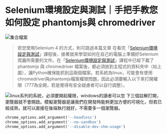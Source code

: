 # Selenium環境設定與測試｜手把手教您如何設定 phantomjs與 chromedriver
![集合檔案](https://i.imgur.com/R8oPW16.png)
> 若您使用Selenium 4 的方式，則可跳過本篇文章
在看完「[Selenium環境設定與測試](/classification/crawler_king/93)」課程後，接著就來學習如何在自己的電腦上準備好Selenium爬蟲所需要的文件。在「[Selenium環境設定與測試](/classification/crawler_king/93)」課程中已經下載了 phantomjs 與 chromedriver 檔案後，都必須放到主程式的資料夾中（如上圖），讓Python確保能抓到這兩個檔案。若系統為linux，可能會有使用chromedriver與phantomjs檔案權限問題，因此必須要輸入以下來打開權限（777為全開，若是覺得有安全疑慮者可以自行調整）。

![linux系列的系統，必須要開起權限，windows的讀者可以忽](https://i.imgur.com/u144Ya1.png)
下三個註解打開，瀏覽器就不會開啟。模擬瀏覽器是讓我們在開發時能夠更加方便的可視化，但若已經成熟，就可以直接在後端執行就好，不需要多一個瀏覽器。
```python
chrome_options.add_argument('--headless')
chrome_options.add_argument('--no-sandbox')
chrome_options.add_argument('--disable-dev-shm-usage')
```
